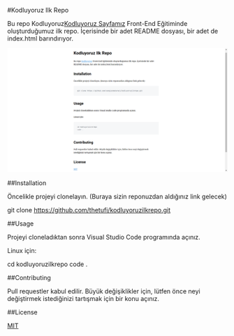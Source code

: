 #Kodluyoruz Ilk Repo

Bu repo Kodluyoruz[Kodluyoruz Sayfamız](https://www.kodluyoruz.org/) Front-End Eğitiminde oluşturduğumuz ilk repo. İçerisinde bir adet README dosyası, bir adet de index.html barındırıyor.

![](https://raw.githubusercontent.com/Kodluyoruz/taskforce/main/git/odev1/figures/markdown.png)

##Installation

Öncelikle projeyi clonelayın. (Buraya sizin reponuzdan aldığınız link gelecek)

git clone https://github.com/thetufi/kodluyoruzilkrepo.git

##Usage

Projeyi cloneladıktan sonra Visual Studio Code programında açınız.

Linux için:

cd kodluyoruzilkrepo
code .

##Contributing

Pull requestler kabul edilir. Büyük değişiklikler için, lütfen önce neyi değiştirmek istediğinizi tartışmak için bir konu açınız.

##License

[MIT](https://choosealicense.com/licenses/mit/)